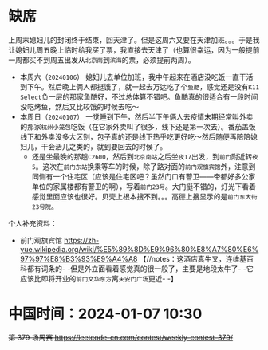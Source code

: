 
# 缺席

上周末媳妇儿的封闭终于结束，回天津了。但是这周六又要在天津加班。。。于是我让媳妇儿周五晚上临时给我买了票，我直接去天津了（也算很幸运，因为一般提前一周都买不到周五出发从`北京南`到`滨海`的票，必须提前两周）。
- 本周六（`20240106`） 媳妇儿去单位加班，我中午起来在酒店没吃饭一直干活到下午。然后晚上俩人都挺饿了，就一起去万达吃了个`鱼酷`，感觉还是没有`K11 Select`负一层的那家鱼酷好，不过总体算不错吧。鱼酷真的很适合有一段时间没吃烤鱼，然后又比较饿的时候去吃～
- 本周日（`20240107`） 一觉睡到下午，然后半下午俩人去疫情末期经常叫外卖的那家`杭州小笼包`吃饭（在它家外卖叫了很多，线下还是第一次去）。番茄盖饭线下和外卖没多大区别，包子真的还是线下热乎吃更好吃～然后随便再陪陪媳妇儿，干会活儿之类的，就到要回去的时候了。
  * 还是坐最晚的那趟`C2600`，然后到`北京南站`之后坐`夜17`出发，到`前门`附近转`夜5`。这次在`前门东站`换乘等车的时候，除了路对面的`前门观旗宾馆`外，注意到同侧有一个住宅区（应该是住宅区吧？虽然门口有警卫——帝都好多公家单位的家属楼都有警卫的啊），写着`前门23号`。大门挺不错的，灯光下看着感觉里面应该也很好。贝壳上根本搜不到。。。高德上搜显示的是`前门东大街23号院`。

个人补充资料：
- 前门观旗宾馆 https://zh-yue.wikipedia.org/wiki/%E5%89%8D%E9%96%80%E8%A7%80%E6%97%97%E8%B3%93%E9%A4%A8  【//notes：这酒店真牛叉，连维基百科都有词条的- -但是外立面看着感觉真的很一般了，主要是地段太牛了- -它应该比即将开业的`前门文华东方`离`天安门广场`更近- -】

# 中国时间：2024-01-07 10:30

~~第 379 场周赛 https://leetcode-cn.com/contest/weekly-contest-379/~~
